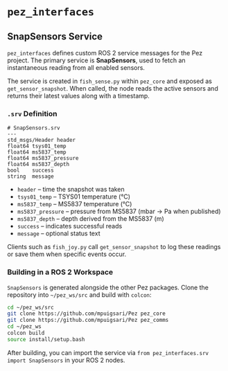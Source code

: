 # `pez_interfaces`

## SnapSensors Service

`pez_interfaces` defines custom ROS 2 service messages for the Pez project. The primary service is **SnapSensors**, used to fetch an instantaneous reading from all enabled sensors.

The service is created in `fish_sense.py` within `pez_core` and exposed as `get_sensor_snapshot`. When called, the node reads the active sensors and returns their latest values along with a timestamp.

### `.srv` Definition

```text
# SnapSensors.srv
---
std_msgs/Header header
float64 tsys01_temp
float64 ms5837_temp
float64 ms5837_pressure
float64 ms5837_depth
bool    success
string  message
```

* `header` – time the snapshot was taken
* `tsys01_temp` – TSYS01 temperature (°C)
* `ms5837_temp` – MS5837 temperature (°C)
* `ms5837_pressure` – pressure from MS5837 (mbar → Pa when published)
* `ms5837_depth` – depth derived from the MS5837 (m)
* `success` – indicates successful reads
* `message` – optional status text

Clients such as `fish_joy.py` call `get_sensor_snapshot` to log these readings or save them when specific events occur.

### Building in a ROS 2 Workspace

`SnapSensors` is generated alongside the other Pez packages. Clone the repository into `~/pez_ws/src` and build with `colcon`:

```bash
cd ~/pez_ws/src
git clone https://github.com/mpuigsari/Pez pez_core
git clone https://github.com/mpuigsari/Pez pez_comms
cd ~/pez_ws
colcon build
source install/setup.bash
```

After building, you can import the service via `from pez_interfaces.srv import SnapSensors` in your ROS 2 nodes.
